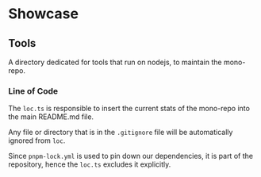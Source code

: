 # Showcase

## Tools

A directory dedicated for tools that run on nodejs, to maintain the mono-repo.

### Line of Code

The `loc.ts` is responsible to insert the current stats of the mono-repo into the main README.md file.

Any file or directory that is in the `.gitignore` file will be automatically ignored from `loc`.

Since `pnpm-lock.yml` is used to pin down our dependencies, it is part of the repository, hence the `loc.ts` excludes it explicitly.
